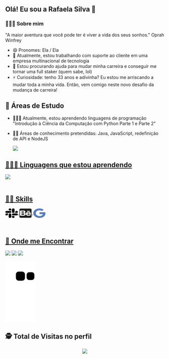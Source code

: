 ## Olá! Eu sou a Rafaela Silva 👋

### 🧙🏾‍♀️ Sobre mim

"A maior aventura que você pode ter é viver a vida dos seus sonhos."
Oprah Winfrey

- 😄 Pronomes: Ela / Ela
- 🔭 Atualmente, estou trabalhando com suporte ao cliente em uma empresa multinacional de tecnologia
- 🤔 Estou procurando ajuda para mudar minha carreira e conseguir me tornar uma full staker (quem sabe, lol)
- ⚡ Curiosidade: tenho 33 anos e adivinha? Eu estou me arriscando a mudar toda a minha vida. Então, vem comigo neste novo desafio da mudança de carreira!

<div>
    
## 🌱 Áreas de Estudo
    
- 👨🏾‍🎓 Atualmente, estou aprendendo linguagens de programação "Introdução à Ciência da Computação com Python Parte 1 e Parte 2"
- 🙏🏾 Áreas de conhecimento pretendidas: Java, JavaScript, redefinição de API e NodeJS  
    
  <a href="https://github.com/eufaelasilva">
  <div>   
  <img height="180em" src="https://github-readme-stats.vercel.app/api?username=eufaelasilva&show_icons=true&theme=radical&include_all_commits=true&count_private=true"/>
    
 ## 👩🏾‍💻 Linguagens que estou aprendendo   
    
  <img height="180em" src="https://github-readme-stats.vercel.app/api/top-langs/?username=eufaelasilva&layout=compact&langs_count=7&theme=radical"/>
  <div>
  <div style="display: inline_block"><br> 
    
## 🤳🏾 Skills
<p align="left">
  <img align="center" alt="Rafa-Slack" height="30" width="40" src="https://raw.githubusercontent.com/devicons/devicon/master/icons/slack/slack-plain.svg">
  <img align="center" alt="Rafa-Behance" height="30" width="40" src="https://raw.githubusercontent.com/devicons/devicon/master/icons/behance/behance-plain.svg">
  <img align="center" alt="Rafa-Google" height="30" width="40" src="https://raw.githubusercontent.com/devicons/devicon/master/icons/google/google-plain.svg">
</div>
 
 <div style="display: inline_block"><br> 

## 🔎 Onde me Encontrar

  <a href="https://behance.net/euassistentevirtual" target="_blank"><img src="https://aleen42.github.io/badges/src/behance.svg"></a>
  <a href = "mailto:euassistentevirtual@gmail.com"><img src="https://img.shields.io/badge/-Gmail-%23333?style=for-the-badge&logo=gmail&logoColor=white" target="_blank"></a>
  <a href="https://www.linkedin.com/in/eufaelasilva" target="_blank"><img src="https://img.shields.io/badge/-LinkedIn-%230077B5?style=for-the-badge&logo=linkedin&logoColor=white" target="_blank"></a> 
 
  ![Snake animation](https://github.com/rafaballerini/rafaballerini/blob/output/github-contribution-grid-snake.svg)
 
</div>

</a>
</p>

<p align="center"> 

 ## :detective: Total de Visitas no perfil 
 <p align="center"> 
   <img alingn="center" src="https://profile-counter.glitch.me/eufaelasilva/count.svg" />
 </p>

</p>
